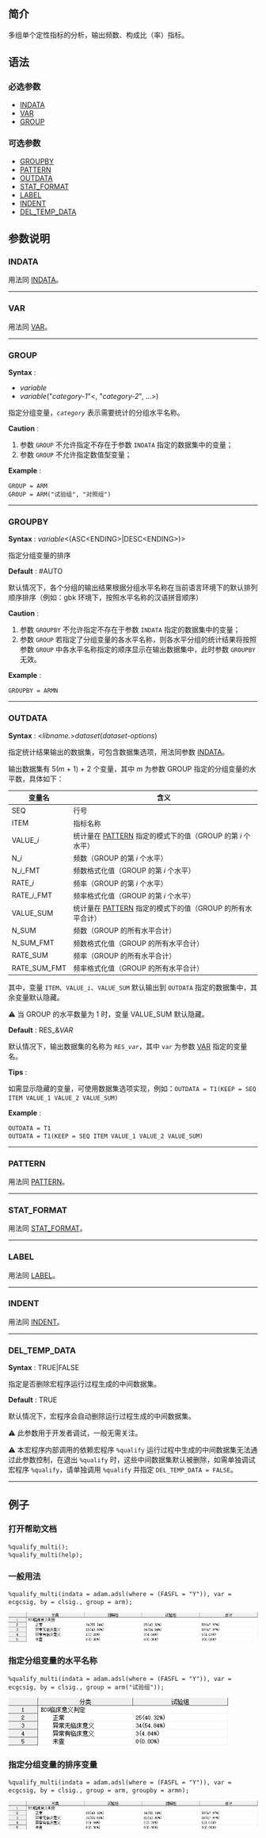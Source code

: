 ## 简介

多组单个定性指标的分析，输出频数、构成比（率）指标。

## 语法

### 必选参数

- [INDATA](#indata)
- [VAR](#var)
- [GROUP](#group)

### 可选参数

- [GROUPBY](#groupby)
- [PATTERN](#pattern)
- [OUTDATA](#outdata)
- [STAT_FORMAT](#stat_format)
- [LABEL](#label)
- [INDENT](#indent)
- [DEL_TEMP_DATA](#del_temp_data)

## 参数说明

### INDATA

用法同 [INDATA](../qualify/readme.md#indata)。

---

### VAR

用法同 [VAR](../qualify/readme.md#var)。

---

### GROUP

**Syntax** :

- _variable_
- _variable_("_category-1_"<, "_category-2_", ...>)

指定分组变量，_`category`_ 表示需要统计的分组水平名称。

**Caution** :

1. 参数 `GROUP` 不允许指定不存在于参数 `INDATA` 指定的数据集中的变量；
2. 参数 `GROUP` 不允许指定数值型变量；

**Example** :

```sas
GROUP = ARM
GROUP = ARM("试验组", "对照组")
```

---

### GROUPBY

**Syntax** : _variable_<(ASC\<ENDING\>|DESC\<ENDING\>)>

指定分组变量的排序

**Default** : #AUTO

默认情况下，各个分组的输出结果根据分组水平名称在当前语言环境下的默认排列顺序排序（例如：gbk 环境下，按照水平名称的汉语拼音顺序）

**Caution** :

1. 参数 `GROUPBY` 不允许指定不存在于参数 `INDATA` 指定的数据集中的变量；
2. 参数 `GROUP` 若指定了分组变量的各水平名称，则各水平分组的统计结果将按照参数 `GROUP` 中各水平名称指定的顺序显示在输出数据集中，此时参数 `GROUPBY` 无效。

**Example** :

```sas
GROUPBY = ARMN
```

---

### OUTDATA

**Syntax** : <_libname._>_dataset_(_dataset-options_)

指定统计结果输出的数据集，可包含数据集选项，用法同参数 [INDATA](#indata)。

输出数据集有 5(_m_ + 1) + 2 个变量，其中 _m_ 为参数 GROUP 指定的分组变量的水平数，具体如下：

| 变量名         | 含义                                                                   |
| -------------- | ---------------------------------------------------------------------- |
| SEQ            | 行号                                                                   |
| ITEM           | 指标名称                                                               |
| VALUE\__i_     | 统计量在 [PATTERN](#pattern) 指定的模式下的值（GROUP 的第 _i_ 个水平） |
| N\__i_         | 频数（GROUP 的第 _i_ 个水平）                                          |
| N\__i_\_FMT    | 频数格式化值（GROUP 的第 _i_ 个水平）                                  |
| RATE\__i_      | 频率（GROUP 的第 _i_ 个水平）                                          |
| RATE\__i_\_FMT | 频率格式化值（GROUP 的第 _i_ 个水平）                                  |
| VALUE_SUM      | 统计量在 [PATTERN](#pattern) 指定的模式下的值（GROUP 的所有水平合计）  |
| N_SUM          | 频数（GROUP 的所有水平合计）                                           |
| N_SUM_FMT      | 频数格式化值（GROUP 的所有水平合计）                                   |
| RATE_SUM       | 频率（GROUP 的所有水平合计）                                           |
| RATE_SUM_FMT   | 频率格式化值（GROUP 的所有水平合计）                                   |

其中，变量 `ITEM`、`VALUE_`_`i`_、`VALUE_SUM` 默认输出到 `OUTDATA` 指定的数据集中，其余变量默认隐藏。

⚠ 当 GROUP 的水平数量为 1 时，变量 VALUE_SUM 默认隐藏。

**Default** : RES\_&_VAR_

默认情况下，输出数据集的名称为 `RES_`_`var`_，其中 `var` 为参数 [VAR](#var) 指定的变量名。

**Tips** :

如需显示隐藏的变量，可使用数据集选项实现，例如：`OUTDATA = T1(KEEP = SEQ ITEM VALUE_1 VALUE_2 VALUE_SUM)`

**Example** :

```sas
OUTDATA = T1
OUTDATA = T1(KEEP = SEQ ITEM VALUE_1 VALUE_2 VALUE_SUM)
```

---

### PATTERN

用法同 [PATTERN](../qualify/readme.md#pattern)。

---

### STAT_FORMAT

用法同 [STAT_FORMAT](../qualify/readme.md#stat_format)。

---

### LABEL

用法同 [LABEL](../qualify/readme.md#label)。

---

### INDENT

用法同 [INDENT](../qualify/readme.md#indent)。

---

### DEL_TEMP_DATA

**Syntax** : TRUE|FALSE

指定是否删除宏程序运行过程生成的中间数据集。

**Default** : TRUE

默认情况下，宏程序会自动删除运行过程生成的中间数据集。

⚠ 此参数用于开发者调试，一般无需关注。

⚠ 本宏程序内部调用的依赖宏程序 `%qualify` 运行过程中生成的中间数据集无法通过此参数控制，在退出 `%qualify` 时，这些中间数据集默认被删除，如需单独调试宏程序 `%qualify`，请单独调用 `%qualify` 并指定 `DEL_TEMP_DATA = FALSE`。

---

## 例子

### 打开帮助文档

```sas
%qualify_multi();
%qualify_multi(help);
```

### 一般用法

```sas
%qualify_multi(indata = adam.adsl(where = (FASFL = "Y")), var = ecgcsig, by = clsig., group = arm);
```

![](./assets/example-regular.png)

### 指定分组变量的水平名称

```sas
%qualify_multi(indata = adam.adsl(where = (FASFL = "Y")), var = ecgcsig, by = clsig., group = arm("试验组"));
```

![](./assets/example-group-level.png)

### 指定分组变量的排序变量

```sas
%qualify_multi(indata = adam.adsl(where = (FASFL = "Y")), var = ecgcsig, by = clsig., group = arm, groupby = armn);
```

![](./assets/example-groupby.png)
